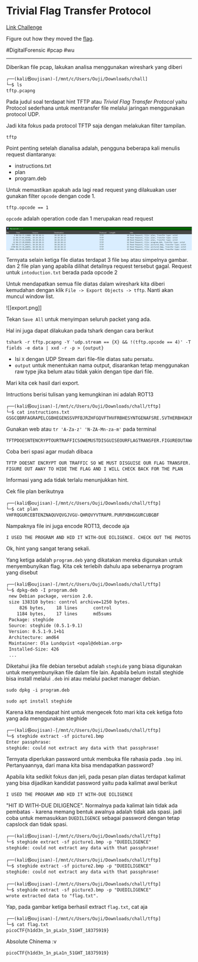 # Trivial Flag Transfer Protocol
[Link Challenge](https://play.picoctf.org/practice/challenge/103)

Figure out how they moved the [flag](https://mercury.picoctf.net/static/b686a99ec088f10b324cfe963bd32dab/tftp.pcapng).

#DigitalForensic #pcap #wu
___
Diberikan file pcap, lakukan analisa menggunakan wireshark yang diberi
```
┌──(kali㉿oujisan)-[/mnt/c/Users/Ouji/Downloads/chall]
└─$ ls
tftp.pcapng
```

Pada judul soal terdapat hint TFTP atau *Trivial Flag Transfer Protocol* yaitu Protocol sederhana untuk mentransfer file melalui jaringan menggunakan protocol UDP.

Jadi kita fokus pada protocol TFTP saja dengan melakukan filter tampilan.
```
tftp
```

Point penting setelah dianalisa adalah, pengguna beberapa kali menulis request diantaranya:
- instructions.txt
- plan
- program.deb

Untuk memastikan apakah ada lagi read request yang dilakuakan user gunakan filter `opcode` dengan code 1.
```
tftp.opcode == 1
```

`opcode` adalah operation code dan 1 merupakan read request

![Pasted image 20250210133146.png](./img/opcode1.png)

Ternyata selain ketiga file diatas terdapat 3 file `bmp` atau simpelnya gambar. dan 2 file plan yang apabila dilihat detailnya request tersebut gagal. Request untuk `intoduction.txt` berada pada opcode 2

Untuk mendapatkan semua file diatas dalam wireshark kita diberi kemudahan dengan klik
`File -> Export Objects -> tftp`. Nanti akan muncul window list.

![[export.png]]

Tekan `Save All` untuk menyimpan seluruh packet yang ada.

Hal ini juga dapat dilakukan pada tshark dengan cara berikut
```
tshark -r tftp.pcapng -Y 'udp.stream == {X} && !(tftp.opcode == 4)' -T fields -e data | xxd -r -p > {output}
```
- Isi `X` dengan UDP Stream dari file-file diatas satu persatu.
- `output` untuk menentukan nama output, disarankan tetap menggunakan raw type jika belum atau tidak yakin dengan tipe dari file.


Mari kita cek hasil dari export.

Intructions berisi tulisan yang kemungkinan ini adalah ROT13
```
┌──(kali㉿oujisan)-[/mnt/c/Users/Ouji/Downloads/chall/tftp]
└─$ cat instructions.txt
GSGCQBRFAGRAPELCGBHEGENSSVPFBJRZHFGQVFTHVFRBHESYNTGENAFSRE.SVTHERBHGNJNLGBUVQRGURSYNTNAQVJVYYPURPXONPXSBEGURCYNA
```

Gunakan web atau `tr 'A-Za-z' 'N-ZA-Mn-za-m'` pada terminal
```
TFTPDOESNTENCRYPTOURTRAFFICSOWEMUSTDISGUISEOURFLAGTRANSFER.FIGUREOUTAWAYTOHIDETHEFLAGANDIWILLCHECKBACKFORTHEPLAN
```

Coba beri spasi agar mudah dibaca
```
TFTP DOESNT ENCRYPT OUR TRAFFIC SO WE MUST DISGUISE OUR FLAG TRANSFER. FIGURE OUT AWAY TO HIDE THE FLAG AND I WILL CHECK BACK FOR THE PLAN
```
Informasi yang ada tidak terlalu menunjukkan hint.

Cek file plan berikutnya
```
┌──(kali㉿oujisan)-[/mnt/c/Users/Ouji/Downloads/chall/tftp]
└─$ cat plan
VHFRQGURCEBTENZNAQUVQVGJVGU-QHRQVYVTRAPR.PURPXBHGGURCUBGBF
```

Nampaknya file ini juga encode ROT13, decode aja
```
I USED THE PROGRAM AND HID IT WITH-DUE DILIGENCE. CHECK OUT THE PHOTOS
```
Ok, hint yang sangat terang sekali.

Yang ketiga adalah `program.deb` yang dikatakan mereka digunakan untuk menyembunyikan flag.
Kita cek terlebih dahulu apa sebenarnya program yang disebut
```
┌──(kali㉿oujisan)-[/mnt/c/Users/Ouji/Downloads/chall/tftp]
└─$ dpkg-deb -I program.deb
 new Debian package, version 2.0.
 size 138310 bytes: control archive=1250 bytes.
     826 bytes,    18 lines      control
    1184 bytes,    17 lines      md5sums
 Package: steghide
 Source: steghide (0.5.1-9.1)
 Version: 0.5.1-9.1+b1
 Architecture: amd64
 Maintainer: Ola Lundqvist <opal@debian.org>
 Installed-Size: 426
 ...
```

Diketahui jika file debian tersebut adalah `steghide` yang biasa digunakan untuk menyembunyikan file dalam file lain. Apabila belum install steghide bisa install melalui `.deb` ini atau melalui packet manager debian.
```
sudo dpkg -i program.deb
```

```
sudo apt install steghide
```

Karena kita mendapat hint untuk mengecek foto mari kita cek ketiga foto yang ada menggunakan steghide

```
┌──(kali㉿oujisan)-[/mnt/c/Users/Ouji/Downloads/chall/tftp]
└─$ steghide extract -sf picture1.bmp
Enter passphrase:
steghide: could not extract any data with that passphrase!
```

Ternyata diperlukan password untuk membuka file rahasia pada `.bmp` ini. Pertanyaannya, dari mana kita bisa mendapatkan password?

Apabila kita sedikit fokus dan jeli, pada pesan plan diatas terdapat kalimat yang bisa dijadikan kandidat password yaitu pada kalimat awal berikut
```
I USED THE PROGRAM AND HID IT WITH-DUE DILIGENCE
```

"HIT ID WITH-DUE DILIGENCE". Normalnya pada kalimat lain tidak ada pembatas `-` karena memang bentuk awalnya adalah tidak ada spasi. jadi coba untuk memasukkan `DUEDILIGENCE` sebagai password dengan tetap capslock dan tidak spasi.

```
┌──(kali㉿oujisan)-[/mnt/c/Users/Ouji/Downloads/chall/tftp]
└─$ steghide extract -sf picture1.bmp -p "DUEDILIGENCE"
steghide: could not extract any data with that passphrase!

┌──(kali㉿oujisan)-[/mnt/c/Users/Ouji/Downloads/chall/tftp]
└─$ steghide extract -sf picture2.bmp -p "DUEDILIGENCE"
steghide: could not extract any data with that passphrase!

┌──(kali㉿oujisan)-[/mnt/c/Users/Ouji/Downloads/chall/tftp]
└─$ steghide extract -sf picture3.bmp -p "DUEDILIGENCE"
wrote extracted data to "flag.txt".
```

Yap, pada gambar ketiga berhasil extract `flag.txt`, cat aja
```
┌──(kali㉿oujisan)-[/mnt/c/Users/Ouji/Downloads/chall/tftp]
└─$ cat flag.txt
picoCTF{h1dd3n_1n_pLa1n_51GHT_18375919}
```

Absolute Chinema :v

```
picoCTF{h1dd3n_1n_pLa1n_51GHT_18375919}
```